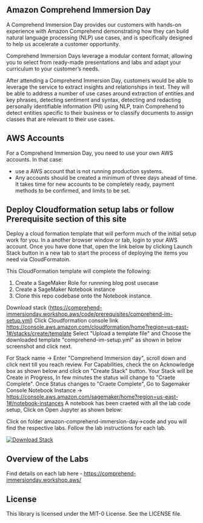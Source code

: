 ## Amazon Comprehend Immersion Day
A Comprehend Immersion Day provides our customers with hands-on experience with Amazon Comprehend demonstrating how they can build natural language processing (NLP) use cases, and is specifically designed to help us accelerate a customer opportunity.

Comprehend Immersion Days leverage a modular content format, allowing you to select from ready-made presentations and labs and adapt your curriculum to your customer’s needs.

After attending a Comprehend Immersion Day, customers would be able to leverage the service to extract insights and relationships in text. They will be able to address a number of use cases around extraction of entities and key phrases, detecting sentiment and syntax, detecting and redacting personally identifiable information (PII) using NLP, train Comprehend to detect entities specific to their business or to classify documents to assign classes that are relevant to their use cases.

## AWS Accounts

For a Comprehend Immersion Day, you need to use your own AWS accounts. In that case:

* use a AWS account that is not running production systems.
* Any accounts should be created a minimum of three days ahead of time. It takes time for new accounts to be completely ready, payment methods to be confirmed, and limits to be set.



## Deploy Cloudformation setup labs or follow Prerequisite section of this site 
Deploy a cloud formation template that will perform much of the initial setup work for you. In a another browser window or tab, login to your AWS account. Once you have done that, open the link below by clicking Launch Stack button in a new tab to start the process of deploying  the items you need via CloudFormatoin.

This CloudFormation template will complete the following:
1. Create a SageMaker Role for runnning blog post usecase
2. Create a SageMaker Notebook instance
3. Clone this repo codebase onto the Notebook instance.

Download stack (https://comprehend-immersionday.workshop.aws/code/prerequisites/comprehend-im-setup.yml)
Click Cloudformation console link https://console.aws.amazon.com/cloudformation/home?region=us-east-1#/stacks/create/template
Select "Upload a template file"  and Choose the downloaded template "comprehend-im-setup.yml" as shown in below screenshot and click next.

For Stack name -> Enter "Comprehend Immersion day", scroll down and click next till you reach review. 
For Capabilities, check the on Acknowledge box as shown below and click on "Create Stack" button.
Your Stack will be Create in Progress, In few minutes the status will change to "Craete Complete".
Once Status changes to "Craete Complete", Go to Sagemaker Console Notebook Instance -> https://console.aws.amazon.com/sagemaker/home?region=us-east-1#/notebook-instances
A notebook has been craeted with all the lab code setup, Click on Open Jupyter as shown below:

Click on folder amazon-comprehend-immersion-day->code and you will find the respective labs. Follow the lab instructions for each lab.






[![Download Stack](https://s3.amazonaws.com/cloudformation-examples/cloudformation-launch-stack.png)](https://comprehend-immersionday.workshop.aws/code/prerequisites/comprehend-im-setup.yml)


## Overview of the Labs

Find details on each lab here - https://comprehend-immersionday.workshop.aws/ 

## License

This library is licensed under the MIT-0 License. See the LICENSE file.

